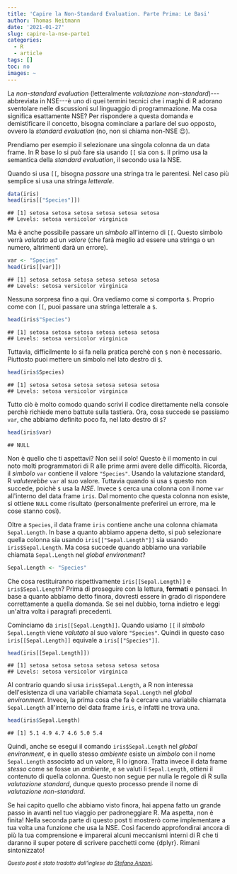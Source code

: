 ```yaml
---
title: 'Capire la Non-Standard Evaluation. Parte Prima: Le Basi'
author: Thomas Neitmann
date: '2021-01-27'
slug: capire-la-nse-parte1
categories:
  - R
  - article
tags: []
toc: no
images: ~
---
```


<!-- Non-standard evaluation---or NSE for short---is one of those technical terms R wizards like to throw around in discussions about the language. But what exactly does NSE mean? To answer that question and demystify the concept, I will first talk about its opposite, i.e. *standard* evaluation (no, it's not called non-NSE 😉). -->

La *non-standard evaluation* (letteralmente *valutazione non-standard*)---abbreviata in NSE---è uno di quei termini tecnici che i maghi di R adorano sventolare nelle discussioni sul linguaggio di programmazione. Ma cosa significa esattamente NSE? Per rispondere a questa domanda e demistificare il concetto, bisogna cominciare a parlare del suo opposto, ovvero la *standard evaluation* (no, non si chiama non-NSE 😉).

<!-- Let's take the example of selecting a single column from a data frame. In base R you can do that using either `[[` or `$`. The former uses standard evaluation semantics whereas the latter uses NSE. -->

Prendiamo per esempio il selezionare una singola colonna da un data frame. In R base lo si può fare sia usando `[[` sia con `$`. Il primo usa la semantica della *standard evaluation*, il secondo usa la NSE.

<!-- When using `[[` you have to pass a string inside the brackets. In the most simple case you use a string *literal*.-->

Quando si usa `[[`, bisogna *passare* una stringa tra le parentesi. Nel caso più semplice si usa una stringa *letterale*.


```r
data(iris)
head(iris[["Species"]])
```

```
## [1] setosa setosa setosa setosa setosa setosa
## Levels: setosa versicolor virginica
```

<!-- But you can also pass a *symbol* inside `[[`. This symbol will be *evaluated* to a *value* (which better be a string or number otherwise you'll get an error).-->

Ma è anche possibile passare un *simbolo* all'interno di `[[`. Questo simbolo verrà *valutato* ad un *valore* (che farà meglio ad essere una stringa o un numero, altrimenti darà un errore).


```r
var <- "Species"
head(iris[[var]])
```

```
## [1] setosa setosa setosa setosa setosa setosa
## Levels: setosa versicolor virginica
```

<!--No surprise so far. Next, let's take a look at the behavior of `$`. Just like `[[` you can pass a string literal to `$`.-->

Nessuna sorpresa fino a qui. Ora vediamo come si comporta `$`. Proprio come con `[[`, puoi passare una stringa letterale a `$`.


```r
head(iris$"Species")
```

```
## [1] setosa setosa setosa setosa setosa setosa
## Levels: setosa versicolor virginica
```

<!--However, you'll likely never do that in practice because with `$` you don't have to. Instead, you can pass a symbol on the right-hand side of `$`.-->

Tuttavia, difficilmente lo si fa nella pratica perchè con `$` non è necessario. Piuttosto puoi mettere un simbolo nel lato destro di `$`.


```r
head(iris$Species)
```

```
## [1] setosa setosa setosa setosa setosa setosa
## Levels: setosa versicolor virginica
```

<!--This is very convenient when you are writing code interactively in the console as it requires two less keystrokes. Now what happens if we pass `var` defined above on the right-hand side of `$`?-->

Tutto ciò è molto comodo quando scrivi il codice direttamente nella console perchè richiede meno battute sulla tastiera. Ora, cosa succede se passiamo `var`, che abbiamo definito poco fa, nel lato destro di `$`?


```r
head(iris$var)
```

```
## NULL
```

<!--Didn't expect that? You are not alone! This is the point where I see lots of beginning R programmers struggle. Remember, the symbol `var` holds the value `"Species"`. Using standard evaluation semantics R would evaluate `var` to its value. However, when using `$` that's *not* the case because `$` uses NSE. Instead, `$` looks for a column named `var` inside the `iris` data frame. Since there is no such column, you get `NULL` as result (I'd prefer an error but that's just the way things are).-->

Non è quello che ti aspettavi? Non sei il solo! Questo è il momento in cui noto molti programmatori di R alle prime armi avere delle difficoltà. Ricorda, il *simbolo* `var` contiene il valore `"Species"`. Usando la valutazione standard, R *valuterebbe* `var` al suo valore. Tuttavia quando si usa `$` questo non succede, poichè `$` usa la *NSE*. Invece `$` cerca una colonna con il nome `var` all'interno del data frame `iris`. Dal momento che questa colonna non esiste, si ottiene `NULL` come risultato (personalmente preferirei un errore, ma le cose stanno così).

<!--Apart from `Species`, the `iris` data frame also contains a column named `Sepal.Length`. Based upon what we discussed so far, you can select that column either using `iris[["Sepal.Length"]]` or `iris$Sepal.Length`. But what happens if there's a variable called `Sepal.Length` in the global environment?-->

Oltre a `Species`, il data frame `iris` contiene anche una colonna chiamata `Sepal.Length`. In base a quanto abbiamo appena detto, si può selezionare quella colonna sia usando `iris[["Sepal.Length"]]` sia usando `iris$Sepal.Length`. Ma cosa succede quando abbiamo una variabile chiamata `Sepal.Length` nel *global environment*?


```r
Sepal.Length <- "Species"
```

<!--What will `iris[[Sepal.Length]]` and `iris$Sepal.Length` return, respectively? Before you read on, **pause** and think about it. With what we've covered so far you should be able to answer that question correctly. If you are still unsure, head back to the top and read the preceding paragraphs once again.-->

Che cosa restituiranno rispettivamente `iris[[Sepal.Length]]` e `iris$Sepal.Length`? Prima di proseguire con la lettura, **fermati** e pensaci. In base a quanto abbiamo detto finora, dovresti essere in grado di rispondere correttamente a quella domanda. Se sei nel dubbio, torna indietro e leggi un'altra volta i paragrafi precedenti.

<!--Let's start with `iris[[Sepal.Length]]`. When using `[[` the symbol `Sepal.Length` is evaluated to its value `"Species"`. Thus, in this case `iris[[Sepal.Length]]` is the same as `iris[["Species"]]`.-->

Cominciamo da `iris[[Sepal.Length]]`. Quando usiamo `[[` il *simbolo* `Sepal.Length` viene *valutato* al suo valore `"Species"`. Quindi in questo caso `iris[[Sepal.Length]]` equivale a `iris[["Species"]]`.


```r
head(iris[[Sepal.Length]])
```

```
## [1] setosa setosa setosa setosa setosa setosa
## Levels: setosa versicolor virginica
```

<!--On the other hand when using `iris$Sepal.Length`, R simply doesn't care if there exists a variable named `Sepal.Length` in the global environment. Instead, the very first thing it does, is to look for a variable named `Sepal.Length` inside the `iris` data frame and sure enough there is one.-->

Al contrario quando si usa `iris$Sepal.Length`, a R non interessa dell'esistenza di una variabile chiamata `Sepal.Length` nel *global environment*. Invece, la prima cosa che fa è cercare una variabile chiamata `Sepal.Length` all'interno del data frame `iris`, e infatti ne trova una.


```r
head(iris$Sepal.Length)
```

```
## [1] 5.1 4.9 4.7 4.6 5.0 5.4
```

<!--So, even though you call `iris$Sepal.Length` in the global environment and in the very same environment there's a symbol named `Sepal.Length` bound to a value, R just bypasses that. Instead, it treats the data frame *itself* as an environment and if you evaluate `Sepal.Length` there you get back the contents of that column. Now that does not follow R's standard evaluation semantics at all which is why this process is called non-standard evaluation.-->

Quindi, anche se esegui il comando `iris$Sepal.Length` nel *global environment*, e in quello stesso *ambiente* esiste un *simbolo* con il nome `Sepal.Length` associato ad un valore, R lo ignora. Tratta invece il data frame *stesso* come se fosse un *ambiente*, e se valuti lì `Sepal.Length`, ottieni il contenuto di quella colonna. Questo non segue per nulla le regole di R sulla *valutazione standard*, dunque questo processo prende il nome di *valutazione non-standard*.

<!--If you understood what we've covered so far, you just made a big step forward on your journey towards mastering R. But wait, there's more to come! In part 2 of this post I will show you how to implement a NSE function yourself. By doing that you'll deepen your understanding even further and will learn about some of R's internals that give you the super power to write packages such as {dplyr}. Stay tuned!.-->

Se hai capito quello che abbiamo visto finora, hai appena fatto un grande passo in avanti nel tuo viaggio per padroneggiare R. Ma aspetta, non è finita! Nella seconda parte di questo post ti mostrerò come implementare a tua volta una funzione che usa la NSE. Così facendo approfondirai ancora di più la tua comprensione e imparerai alcuni meccanismi interni di R che ti daranno il super potere di scrivere pacchetti come {dplyr}. Rimani sintonizzato!

*<small>Questo post è stato tradotto dall'inglese da [Stefano Anzani](https://github.com/stefanoanzani).</small>*
